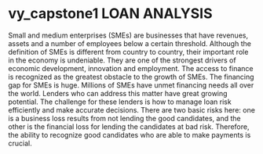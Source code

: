 # vy_capstone1 LOAN ANALYSIS
Small and medium enterprises (SMEs) are businesses that have revenues, assets and a number of employees below a certain threshold. Although the definition of SMEs is different from country to country, their important role in the economy is undeniable. They are one of the strongest drivers of economic development, innovation and employment. The access to finance is recognized as the greatest obstacle to the growth of SMEs. The financing gap for SMEs is huge. Millions of SMEs have unmet financing needs all over the world. Lenders who can address this matter have great growing potential. The challenge for these lenders is how to manage loan risk efficiently and make accurate decisions. There are two basic risks here: one is a business loss results from not lending the good candidates, and the other is the financial loss for lending the candidates at bad risk. Therefore, the ability to recognize good candidates who are able to make payments is crucial.
